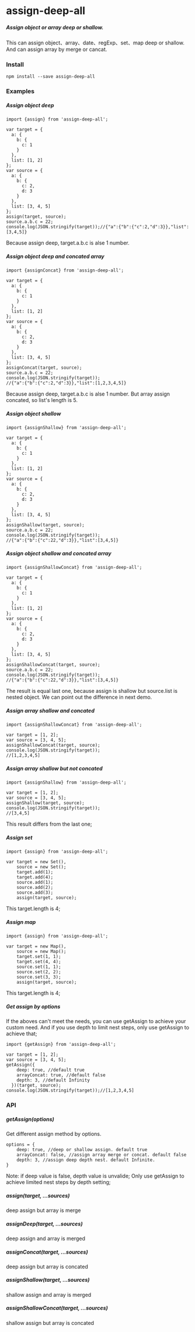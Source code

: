 # assign-deep-all
##### Assign object or array deep or shallow. 

This can assign object、array、date、regExp、set、map deep or shallow.
And can assign array by merge or cancat.

### Install

```
npm install --save assign-deep-all 
```

### Examples

##### Assign object deep

```
import {assign} from 'assign-deep-all';

var target = {
  a: {
    b: {
      c: 1
    }
  }, 
  list: [1, 2]
};
var source = {
  a: {
    b: {
      c: 2, 
      d: 3
    }
  }, 
  list: [3, 4, 5]
};
assign(target, source);
source.a.b.c = 22;
console.log(JSON.stringify(target));//{"a":{"b":{"c":2,"d":3}},"list":[3,4,5]}

```
Because assign deep, target.a.b.c is alse 1 number.

##### Assign object deep and concated array

```
import {assignConcat} from 'assign-deep-all';

var target = {
  a: {
    b: {
      c: 1
    }
  }, 
  list: [1, 2]
};
var source = {
  a: {
    b: {
      c: 2, 
      d: 3
    }
  }, 
  list: [3, 4, 5]
};
assignConcat(target, source);
source.a.b.c = 22;
console.log(JSON.stringify(target));
//{"a":{"b":{"c":2,"d":3}},"list":[1,2,3,4,5]}
```

Because assign deep, target.a.b.c is alse 1 number. But array assign concated, so list's length is 5.

##### Assign object shallow

```
import {assignShallow} from 'assign-deep-all';

var target = {
  a: {
    b: {
      c: 1
    }
  }, 
  list: [1, 2]
};
var source = {
  a: {
    b: {
      c: 2, 
      d: 3
    }
  }, 
  list: [3, 4, 5]
};
assignShallow(target, source);
source.a.b.c = 22;
console.log(JSON.stringify(target));
//{"a":{"b":{"c":22,"d":3}},"list":[3,4,5]}
```

##### Assign object shallow and concated array

```
import {assignShallowConcat} from 'assign-deep-all';

var target = {
  a: {
    b: {
      c: 1
    }
  }, 
  list: [1, 2]
};
var source = {
  a: {
    b: {
      c: 2, 
      d: 3
    }
  }, 
  list: [3, 4, 5]
};
assignShallowConcat(target, source);
source.a.b.c = 22;
console.log(JSON.stringify(target));
//{"a":{"b":{"c":22,"d":3}},"list":[3,4,5]}
```
The result is equal last one, because assign is shallow but source.list is nested object. We can point out the difference in next demo.

##### Assign array shallow and concated

```
import {assignShallowConcat} from 'assign-deep-all';

var target = [1, 2];
var source = [3, 4, 5];
assignShallowConcat(target, source);
console.log(JSON.stringify(target));
//[1,2,3,4,5]
```

##### Assign array shallow but not concated

```
import {assignShallow} from 'assign-deep-all';

var target = [1, 2];
var source = [3, 4, 5];
assignShallow(target, source);
console.log(JSON.stringify(target));
//[3,4,5]
```
This result differs from the last one; 

##### Assign set

```
import {assign} from 'assign-deep-all';

var target = new Set(),
    source = new Set();
    target.add(1);
    target.add(4);
    source.add(1);
    source.add(2);
    source.add(3);
    assign(target, source);
```
This target.length is 4; 

##### Assign map

```
import {assign} from 'assign-deep-all';

var target = new Map(),
    source = new Map();
    target.set(1, 1);
    target.set(4, 4);
    source.set(1, 1);
    source.set(2, 2);
    source.set(3, 3);
    assign(target, source);
```
This target.length is 4; 

##### Get assign by options

If the aboves can't meet the needs, you can use getAssign to achieve your custom need.
And if you use depth to limit nest steps,  only use getAssign to achieve that;

```
import {getAssign} from 'assign-deep-all';

var target = [1, 2];
var source = [3, 4, 5];
getAssign({
    deep: true, //default true
    arrayConcat: true, //default false
    depth: 3, //default Infinity
  })(target, source);
console.log(JSON.stringify(target));//[1,2,3,4,5]
```

### API

##### getAssign(options)

Get different assign method by options.

```
options = {
    deep: true, //deep or shallow assign. default true
    arrayConcat: false, //assign array merge or concat. default false
    depth: 3, //assign deep depth nest. default Infinite.
}
```
Note: if deep value is false, depth value is unvalide;
Only use getAssign to achieve limited nest steps by depth setting;

##### assign(target, ...sources) 

deep assign but array is merge

##### assignDeep(target, ...sources)

deep assign and array is merged

##### assignConcat(target, ...sources)

deep assign but array is concated

##### assignShallow(target, ...sources)

shallow assign and array is merged

##### assignShallowConcat(target, ...sources)

shallow assign but array is concated
